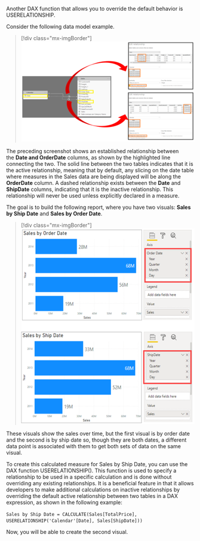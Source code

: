 Another DAX function that allows you to override the default behavior is USERELATIONSHIP.

Consider the following data model example.

> [!div class="mx-imgBorder"]
> [![Data model of the user relationship function.](../media/02-manage-relationships-ss.png)](../media/02-manage-relationships-ss.png#lightbox)

The preceding screenshot shows an established relationship between the **Date **and** OrderDate** columns, as shown by the highlighted line connecting the two. The solid line between the two tables indicates that it is the active relationship, meaning that by default, any slicing on the date table where measures in the Sales data are being displayed will be along the **OrderDate** column. A dashed relationship exists between the **Date** and **ShipDate** columns, indicating that it is the inactive relationship. This relationship will never be used unless explicitly declared in a measure.

The goal is to build the following report, where you have two visuals: **Sales by Ship Date** and **Sales by Order Date**.

> [!div class="mx-imgBorder"]
> [![Screenshot of building visuals with role-playing dimensions.](../media/02-two-visuals-with-use-relationship-ssm.png)](../media/02-two-visuals-with-use-relationship-ssm.png#lightbox)

These visuals show the sales over time, but the first visual is by order date and the second is by ship date so, though they are both dates, a different data point is associated with them to get both sets of data on the same visual.

To create this calculated measure for Sales by Ship Date, you can use the DAX function USERELATIONSHIP(). This function is used to specify a relationship to be used in a specific calculation and is done without overriding any existing relationships. It is a beneficial feature in that it allows developers to make additional calculations on inactive relationships by overriding the default active relationship between two tables in a DAX expression, as shown in the following example:

```Sales by Ship Date = CALCULATE(Sales[TotalPrice], USERELATIONSHIP('Calendar'[Date], Sales[ShipDate]))``` 

Now, you will be able to create the second visual.